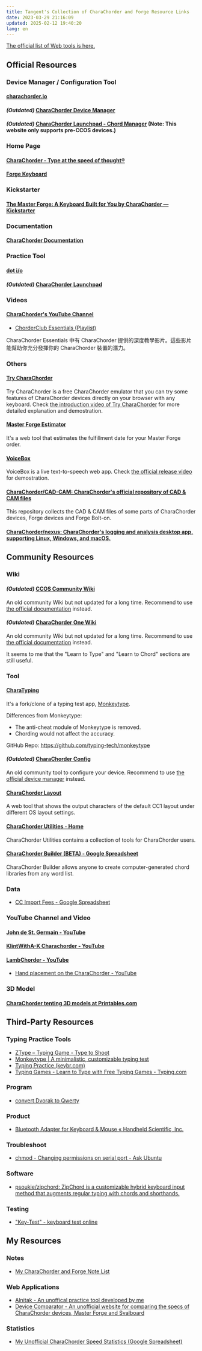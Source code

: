 ```yaml
---
title: Tangent's Collection of CharaChorder and Forge Resource Links
date: 2023-03-29 21:16:09
updated: 2025-02-12 19:40:20
lang: en
---
```


  [The official list of Web tools is here.](https://discord.com/channels/861730583092658206/1300503878495637624)


## Official Resources

### Device Manager / Configuration Tool

#### [charachorder.io](https://charachorder.io/)

#### *(Outdated)* [CharaChorder Device Manager](https://manager.charachorder.com/)

#### *(Outdated)* [CharaChorder Launchpad - Chord Manager](https://launchpad.charachorder.com/#/manager) (Note: This website only supports pre-CCOS devices.)

### Home Page

#### [CharaChorder - Type at the speed of thought®](https://www.charachorder.com/)

#### [Forge Keyboard](https://forgekeyboard.com/)

### Kickstarter

#### [The Master Forge: A Keyboard Built for You by CharaChorder — Kickstarter](https://www.kickstarter.com/projects/charachorder/the-master-forge-a-keyboard-built-for-you/rewards#reward-UmV3YXJkLVVtVjNZWEprTFRFd01ETTVNell3)

### Documentation

#### [CharaChorder Documentation](https://docs.charachorder.com/)

### Practice Tool

#### [dot i/o](https://www.iq-eq.io/#/)
#### *(Outdated)* [CharaChorder Launchpad](https://launchpad.charachorder.com/#/)

### Videos

#### [CharaChorder's YouTube Channel](https://www.youtube.com/@CharaChorder)

- [ChorderClub Essentials (Playlist)](https://youtube.com/playlist?list=PL5UG1PKtBJF7JQxwee2AwmUA2137eMHXL&feature=shared)


CharaChorder Essentials 中有 CharaChorder 提供的深度教學影片。這些影片能幫助你充分發揮你的 CharaChorder 裝置的潛力。


### Others

#### [Try CharaChorder](https://try.charachorder.com/)


Try CharaChorder is a free CharaChorder emulator that you can try some features of CharaChorder devices directly on your browser with any keyboard. Check [the introduction video of Try CharaChorder](https://youtu.be/ZIzdo_hLbJw?feature=shared) for more detailed explanation and demostration.


#### [Master Forge Estimator](https://wheresmyforge.charachorder.com/)


It's a web tool that estimates the fulfillment date for your Master Forge order.


#### [VoiceBox](https://voicebox.iq-eq.us/)


VoiceBox is a live text-to-speech web app. Check [the official release video](https://youtu.be/76W4yvi2eW0?feature=shared) for demostration.


#### [CharaChorder/CAD-CAM: CharaChorder's official repository of CAD & CAM files](https://github.com/CharaChorder/CAD-CAM)


This repository collects the CAD & CAM files of some parts of CharaChorder devices, Forge devices and Forge Bolt-on.


#### [CharaChorder/nexus: CharaChorder's logging and analysis desktop app, supporting Linux, Windows, and macOS.](https://github.com/CharaChorder/nexus)

## Community Resources

### Wiki

#### *(Outdated)* [CCOS Community Wiki](https://docs.google.com/document/u/2/d/1NWgIFE1yl-gQc8hmqbDO00kSV3ETgtKgsIzdntMR_hI/mobilebasic)


An old community Wiki but not updated for a long time. Recommend to use [the official documentation](https://docs.charachorder.com/) instead.


#### *(Outdated)* [CharaChorder One Wiki](https://charachorder.notion.site/CharaChorder-One-Wiki-f6f24cdfa4f94df7988d48e9b69fbacc)


An old community Wiki but not updated for a long time. Recommend to use [the official documentation](https://docs.charachorder.com/) instead.

It seems to me that the "Learn to Type" and "Learn to Chord" sections are still useful.


### Tool

#### [CharaTyping](https://cctype.app/)


It's a fork/clone of a typing test app, [Monkeytype](https://monkeytype.com/). 

Differences from Monkeytype:
- The anti-cheat module of Monkeytype is removed.
- Chording would not affect the accuracy.

GitHub Repo: https://github.com/typing-tech/monkeytype


#### *(Outdated)* [CharaChorder Config](https://charachorder-config.com/)


An old community tool to configure your device. Recommend to use [the official device manager](https://manager.charachorder.com/) instead.


#### [CharaChorder Layout](https://charachorder-layouts.vercel.app/US)


A web tool that shows the output characters of the default CC1 layout under different OS layout settings.


#### [CharaChorder Utilities - Home](https://typing-tech.github.io/CharaChorder-utilities/)


CharaChorder Utilities contains a collection of tools for CharaChorder users.


#### [CharaChorder Builder (BETA) - Google Spreadsheet](https://docs.google.com/spreadsheets/d/1ZiVmLQewM9AFnHXMyyWmq5UpMn3w8RCFe9kPOmYsC4Y/edit?usp=sharing)


CharaChorder Builder allows anyone to create computer-generated chord libraries from any word list.


### Data

- [CC Import Fees - Google Spreadsheet](https://docs.google.com/spreadsheets/d/1YLqjQs1EVnWZ_zu3A3oQj-wzRe1gTCyxNKZ6XF4PlyA/edit?gid=0#gid=0)

### YouTube Channel and Video


#### [John de St. Germain - YouTube](https://www.youtube.com/channel/UCT_jbAW5HKHjdUEhnYgFt4w)

#### [KlintWithA-K Charachorder - YouTube](https://www.youtube.com/@klintwitha-kcharachorder3336)

#### [LambChorder - YouTube](https://www.youtube.com/channel/UCMEhYoYumiOFlour98tYr1Q)

- [Hand placement on the CharaChorder - YouTube](https://www.youtube.com/watch?v=GXvsBoK55B8&feature=youtu.be)

### 3D Model

#### [CharaChorder tenting 3D models at Printables.com](https://www.printables.com/search/models?q=CharaChorder)

## Third-Party Resources

### Typing Practice Tools

- [ZType – Typing Game - Type to Shoot](https://zty.pe/)
- [Monkeytype | A minimalistic, customizable typing test](https://monkeytype.com/)
- [Typing Practice (keybr.com)](https://www.keybr.com/)
- [Typing Games - Learn to Type with Free Typing Games - Typing.com](https://www.typing.com/student/games)

### Program

- [convert Dvorak to Qwerty](http://wbic16.xedoloh.com/dvorak.js)

### Product

- [Bluetooth Adapter for Keyboard & Mouse « Handheld Scientific, Inc.](http://handheldsci.com/kb/)

### Troubleshoot

- [chmod - Changing permissions on serial port - Ask Ubuntu](https://askubuntu.com/questions/58119/changing-permissions-on-serial-port)

### Software

- [psoukie/zipchord: ZipChord is a customizable hybrid keyboard input method that augments regular typing with chords and shorthands.](https://github.com/psoukie/zipchord)

### Testing

- ["Key-Test" - keyboard test online](https://en.key-test.ru/)

## My Resources

### Notes

- [My CharaChorder and Forge Note List](https://hackmd.io/@andy23512/B1e97aNl0)

### Web Applications

- [Alnitak - An unoffical practice tool developed by me](https://andy23512.github.io/alnitak/)
- [Device Comparator - An unofficial website for comparing the specs of CharaChorder devices, Master Forge and Svalboard](https://andy23512.github.io/device-comparator/)

### Statistics

- [My Unofficial CharaChorder Speed Statistics (Google Spreadsheet)](https://docs.google.com/spreadsheets/d/e/2PACX-1vQ-GIGZcyrT2rhcVUUot14X00CK7XrqMDSI4gqKdE_8jQtrFqId4hD9-UvE6TS9RZjpaHkmyjfgEBZ6/pubhtml?gid=385574544&single=true)
